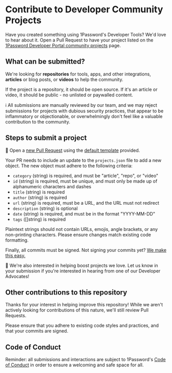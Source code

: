 # Contribute to Developer Community Projects

Have you created something using 1Password's Developer Tools? We'd love to hear about it. Open a Pull Request to have your project listed on the [1Password Developer Portal community projects](https://developer.1password.com/community/) page.

## What can be submitted?

We're looking for **repositories** for tools, apps, and other integrations, **articles** or blog posts, or **videos** to help the community.

If the project is a repository, it should be open source. If it's an article or video, it should be public - no unlisted or paywalled content.

ℹ️ All submissions are manually reviewed by our team, and we may reject submissions for projects with dubious security practices, that appear to be inflammatory or objectionable, or overwhelmingly don't feel like a valuable contribution to the community.

## Steps to submit a project

📝 Open a [new Pull Request](https://github.com/1Password/developer-community-projects/compare) using the [default template](https://github.com/1Password/developer-community-projects/blob/main/.github/pull_request_template.md) provided.

Your PR needs to include an update to the `projects.json` file to add a new object. The new object must adhere to the following criteria:

- `category` (string) is required, and must be "article", "repo", or "video"
- `id` (string) is required, must be unique, and must only be made up of alphanumeric characters and dashes
- `title` (string) is required
- `author` (string) is required
- `url` (string) is required, must be a URL, and the URL must not redirect
- `description` (string) is optional
- `date` (string) is required, and must be in the format "YYYY-MM-DD"
- `tags` ([]string) is required

Plaintext strings should not contain URLs, emojis, angle brackets, or any non-printing characters. Please ensure changes match existing code formatting.

Finally, all commits must be signed. Not signing your commits yet? [We make this easy.](https://developer.1password.com/docs/ssh/git-commit-signing)

💬 We're also interested in helping boost projects we love. Let us know in your submission if you're interested in hearing from one of our Developer Advocates!

## Other contributions to this repository

Thanks for your interest in helping improve this repository! While we aren't actively looking for contributions of this nature, we'll still review Pull Requests.

Please ensure that you adhere to existing code styles and practices, and that your commits are signed.

## Code of Conduct

Reminder: all submissions and interactions are subject to 1Password's [Code of Conduct](https://developer.1password.com/code-of-conduct/) in order to ensure a welcoming and safe space for all.
